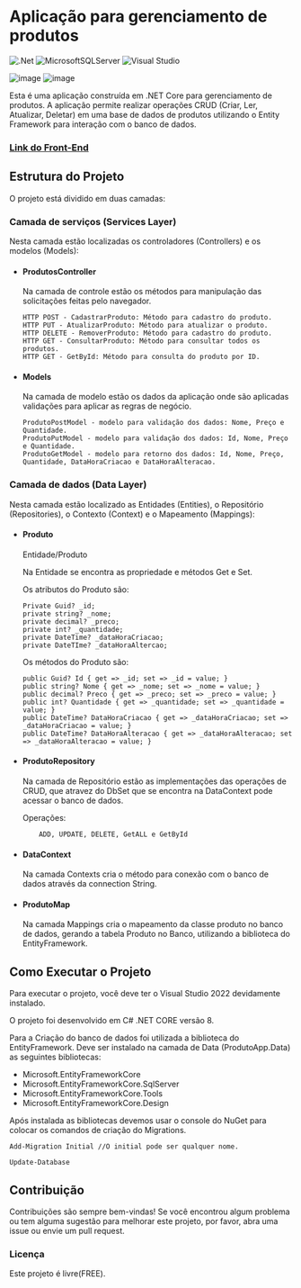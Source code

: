 <h1>Aplicação para gerenciamento de produtos</h1>

![.Net](https://img.shields.io/badge/.NET-5C2D91?style=for-the-badge&logo=.net&logoColor=white) ![MicrosoftSQLServer](https://img.shields.io/badge/Microsoft%20SQL%20Server-CC2927?style=for-the-badge&logo=microsoft%20sql%20server&logoColor=white) ![Visual Studio](https://img.shields.io/badge/Visual%20Studio-5C2D91.svg?style=for-the-badge&logo=visual-studio&logoColor=white)

![image](https://img.shields.io/badge/Feito_em-.NET_CORE-ffbc00)
![image](https://img.shields.io/badge/Version-8-ffbc00)

<p>Esta é uma aplicação construída em .NET Core para gerenciamento de produtos. A aplicação permite realizar operações CRUD (Criar, Ler, Atualizar, Deletar) em uma base de dados de produtos utilizando o Entity Framework para interação com o banco de dados.</p>

<h3><a href="https://github.com/Felipe-Amorim-Dev/ProdutosWeb">Link do Front-End</a></h3>

<h2>Estrutura do Projeto</h2>

<p>O projeto está dividido em duas camadas:</p>

<h3>Camada de serviços (Services Layer)</h3>
<p>Nesta camada estão localizadas os controladores (Controllers) e os modelos (Models):</p>


<ul>
<li><h4>ProdutosController</h4>
    Na camada de controle estão os métodos para manipulação das solicitações feitas pelo navegador.
    
    HTTP POST - CadastrarProduto: Método para cadastro do produto.
    HTTP PUT - AtualizarProduto: Método para atualizar o produto.
    HTTP DELETE - RemoverProduto: Método para cadastro do produto.
    HTTP GET - ConsultarProduto: Método para consultar todos os produtos.
    HTTP GET - GetById: Método para consulta do produto por ID.
</li>

<li><h4>Models</h4>
    Na camada de modelo estão os dados da aplicação onde são aplicadas validações para aplicar as regras de negócio.

    ProdutoPostModel - modelo para validação dos dados: Nome, Preço e Quantidade.
    ProdutoPutModel - modelo para validação dos dados: Id, Nome, Preço e Quantidade.
    ProdutoGetModel - modelo para retorno dos dados: Id, Nome, Preço, Quantidade, DataHoraCriacao e DataHoraAlteracao.
</li>
</ul>

<h3>Camada de dados (Data Layer)</h3>
<p>Nesta camada estão localizado as Entidades (Entities), o Repositório (Repositories), o Contexto (Context) e o Mapeamento (Mappings):</p>


<ul>
<li><h4>Produto</h4>
Entidade/Produto

Na Entidade se encontra as propriedade e métodos Get e Set.

Os atributos do Produto são:

    Private Guid? _id;
    private string? _nome;
    private decimal? _preco;
    private int? _quantidade;
    private DateTime? _dataHoraCriacao;
    private DateTIme? _dataHoraAltercao;

Os métodos do Produto são:

    public Guid? Id { get => _id; set => _id = value; }
    public string? Nome { get => _nome; set => _nome = value; }
    public decimal? Preco { get => _preco; set => _preco = value; }
    public int? Quantidade { get => _quantidade; set => _quantidade = value; }
    public DateTime? DataHoraCriacao { get => _dataHoraCriacao; set => _dataHoraCriacao = value; }
    public DateTime? DataHoraAlteracao { get => _dataHoraAlteracao; set => _dataHoraAlteracao = value; }
</li>

<li><h4>ProdutoRepository</h4>
    Na camada de Repositório estão as implementações das operações de CRUD, que atravez do DbSet que se encontra na DataContext pode acessar o banco de dados.

Operações: 

        ADD, UPDATE, DELETE, GetALL e GetById
    
</li>

<li><h4>DataContext</h4>
    Na camada Contexts cria o método para conexão com o banco de dados através da connection String.
    
</li>

<li><h4>ProdutoMap</h4>
    Na camada Mappings cria o mapeamento da classe produto no banco de dados, gerando a tabela Produto no Banco, utilizando a biblioteca do EntityFramework.    
</li>
</ul>


<h2>Como Executar o Projeto</h2>
<p>Para executar o projeto, você deve ter o Visual Studio 2022 devidamente instalado.</p>
<p>O projeto foi desenvolvido em C# .NET CORE versão 8.</p>
<p>
Para a Criação do banco de dados foi utilizada a biblioteca do EntityFramework.
Deve ser instalado na camada de Data (ProdutoApp.Data) as seguintes bibliotecas:
<ul>
<li>
Microsoft.EntityFrameworkCore
</li>
<li>
Microsoft.EntityFrameworkCore.SqlServer
</li>
<li>
Microsoft.EntityFrameworkCore.Tools
</li>
<li>
Microsoft.EntityFrameworkCore.Design
</li>
</ul>
</p>

Após instalada as bibliotecas devemos usar o console do NuGet para colocar os comandos de criação do Migrations.

    Add-Migration Initial //O initial pode ser qualquer nome.
    
    Update-Database 


<h2>Contribuição</h2>

Contribuições são sempre bem-vindas! Se você encontrou algum problema ou tem alguma sugestão para melhorar este projeto, por favor, abra uma issue ou envie um pull request.

<h3>Licença</h3>

<p>Este projeto é livre(FREE).</p>
